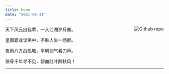 ```yaml
---
title: Home
date: "2021-05-31"
---
```


[<img src="logo/WenqiDiao.jpeg" style="max-width:20%;min-width:40px;float:right;" alt="Github repo" />](https://github.com/wdiao-zju)

天下风云出我辈，一入江湖岁月催。

皇图霸业谈笑中，不胜人生一场醉。

夜雨八方战孤城，平明剑气看刀声。

侠骨千年寻不见，碧血红叶醉秋风！

---------
